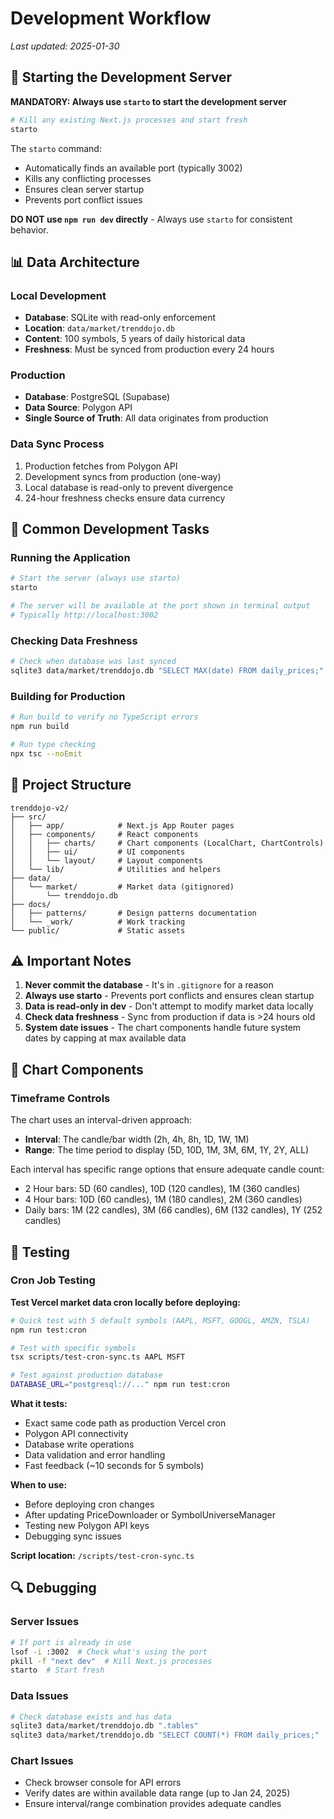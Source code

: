 # Development Workflow

*Last updated: 2025-01-30*

## 🚀 Starting the Development Server

**MANDATORY: Always use `starto` to start the development server**

```bash
# Kill any existing Next.js processes and start fresh
starto
```

The `starto` command:
- Automatically finds an available port (typically 3002)
- Kills any conflicting processes
- Ensures clean server startup
- Prevents port conflict issues

**DO NOT use `npm run dev` directly** - Always use `starto` for consistent behavior.

## 📊 Data Architecture

### Local Development
- **Database**: SQLite with read-only enforcement
- **Location**: `data/market/trenddojo.db`
- **Content**: 100 symbols, 5 years of daily historical data
- **Freshness**: Must be synced from production every 24 hours

### Production
- **Database**: PostgreSQL (Supabase)
- **Data Source**: Polygon API
- **Single Source of Truth**: All data originates from production

### Data Sync Process
1. Production fetches from Polygon API
2. Development syncs from production (one-way)
3. Local database is read-only to prevent divergence
4. 24-hour freshness checks ensure data currency

## 🔧 Common Development Tasks

### Running the Application
```bash
# Start the server (always use starto)
starto

# The server will be available at the port shown in terminal output
# Typically http://localhost:3002
```

### Checking Data Freshness
```bash
# Check when database was last synced
sqlite3 data/market/trenddojo.db "SELECT MAX(date) FROM daily_prices;"
```

### Building for Production
```bash
# Run build to verify no TypeScript errors
npm run build

# Run type checking
npx tsc --noEmit
```

## 📁 Project Structure

```
trenddojo-v2/
├── src/
│   ├── app/            # Next.js App Router pages
│   ├── components/     # React components
│   │   ├── charts/     # Chart components (LocalChart, ChartControls)
│   │   ├── ui/         # UI components
│   │   └── layout/     # Layout components
│   └── lib/            # Utilities and helpers
├── data/
│   └── market/         # Market data (gitignored)
│       └── trenddojo.db
├── docs/
│   ├── patterns/       # Design patterns documentation
│   └── _work/          # Work tracking
└── public/             # Static assets
```

## ⚠️ Important Notes

1. **Never commit the database** - It's in `.gitignore` for a reason
2. **Always use starto** - Prevents port conflicts and ensures clean startup
3. **Data is read-only in dev** - Don't attempt to modify market data locally
4. **Check data freshness** - Sync from production if data is >24 hours old
5. **System date issues** - The chart components handle future system dates by capping at max available data

## 🎨 Chart Components

### Timeframe Controls
The chart uses an interval-driven approach:
- **Interval**: The candle/bar width (2h, 4h, 8h, 1D, 1W, 1M)
- **Range**: The time period to display (5D, 10D, 1M, 3M, 6M, 1Y, 2Y, ALL)

Each interval has specific range options that ensure adequate candle count:
- 2 Hour bars: 5D (60 candles), 10D (120 candles), 1M (360 candles)
- 4 Hour bars: 10D (60 candles), 1M (180 candles), 2M (360 candles)
- Daily bars: 1M (22 candles), 3M (66 candles), 6M (132 candles), 1Y (252 candles)

## 🧪 Testing

### Cron Job Testing
**Test Vercel market data cron locally before deploying:**

```bash
# Quick test with 5 default symbols (AAPL, MSFT, GOOGL, AMZN, TSLA)
npm run test:cron

# Test with specific symbols
tsx scripts/test-cron-sync.ts AAPL MSFT

# Test against production database
DATABASE_URL="postgresql://..." npm run test:cron
```

**What it tests:**
- Exact same code path as production Vercel cron
- Polygon API connectivity
- Database write operations
- Data validation and error handling
- Fast feedback (~10 seconds for 5 symbols)

**When to use:**
- Before deploying cron changes
- After updating PriceDownloader or SymbolUniverseManager
- Testing new Polygon API keys
- Debugging sync issues

**Script location:** `/scripts/test-cron-sync.ts`

## 🔍 Debugging

### Server Issues
```bash
# If port is already in use
lsof -i :3002  # Check what's using the port
pkill -f "next dev"  # Kill Next.js processes
starto  # Start fresh
```

### Data Issues
```bash
# Check database exists and has data
sqlite3 data/market/trenddojo.db ".tables"
sqlite3 data/market/trenddojo.db "SELECT COUNT(*) FROM daily_prices;"
```

### Chart Issues
- Check browser console for API errors
- Verify dates are within available data range (up to Jan 24, 2025)
- Ensure interval/range combination provides adequate candles